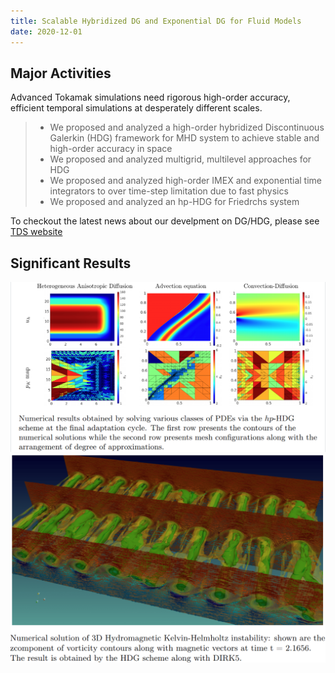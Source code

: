 ```yaml
---
title: Scalable Hybridized DG and Exponential DG for Fluid Models
date: 2020-12-01
---
```




<!--more-->

## Major Activities
Advanced Tokamak simulations need rigorous high-order accuracy, efficient temporal simulations at desperately different scales.
> * We proposed and analyzed a high-order hybridized Discontinuous Galerkin (HDG) framework for MHD system to achieve stable and high-order accuracy in space
> * We proposed and analyzed multigrid, multilevel approaches for HDG
> * We proposed and analyzed high-order IMEX and exponential time integrators to over time-step limitation due to fast physics
> * We proposed and analyzed an hp-HDG for Friedrchs system

To checkout the latest news about our develpment on DG/HDG, please see [TDS website](https://tds-scidac.github.io/hdg/)
 
<!---
#### Ensemble Kalman Filter (EnKF) through the lens of duality
The EnKF for inverse problems can be viewed as a special case of the randomized right sketching algorithm. Due to the randomization of the covariance matrix (Regularization) involved, the right sketching algorithm often yields poor results as evident from the Figure below. Therefore, iterative versions of the EnKF is often employed for higher estimation accuracy. We take a new look at the Ensemble Kalman Filter through the lens
of duality. In particular, we show that by dealing with a randomized Lagrangian dual function, the estimation equations as well as asymptotic/non asymptotic convergence results can be derived for the EnKF.  Furthermore, we show that such an interpretation allows one to design improved EnKF algorithms for finding the inverse solution which converges faster.
--->



## Significant Results
![](hp_HDG.png)
![](MHD_HDG.png)


 
<!-- Some beautiful pictures or videos could go here -->
<!-- [![acoustic-elastic wave equation video](/assets/figures/jon/mangll_animation_frame.png)](/assets/figures/jon/mangll_animation_trimmed.ogv "Mangll video") -->



